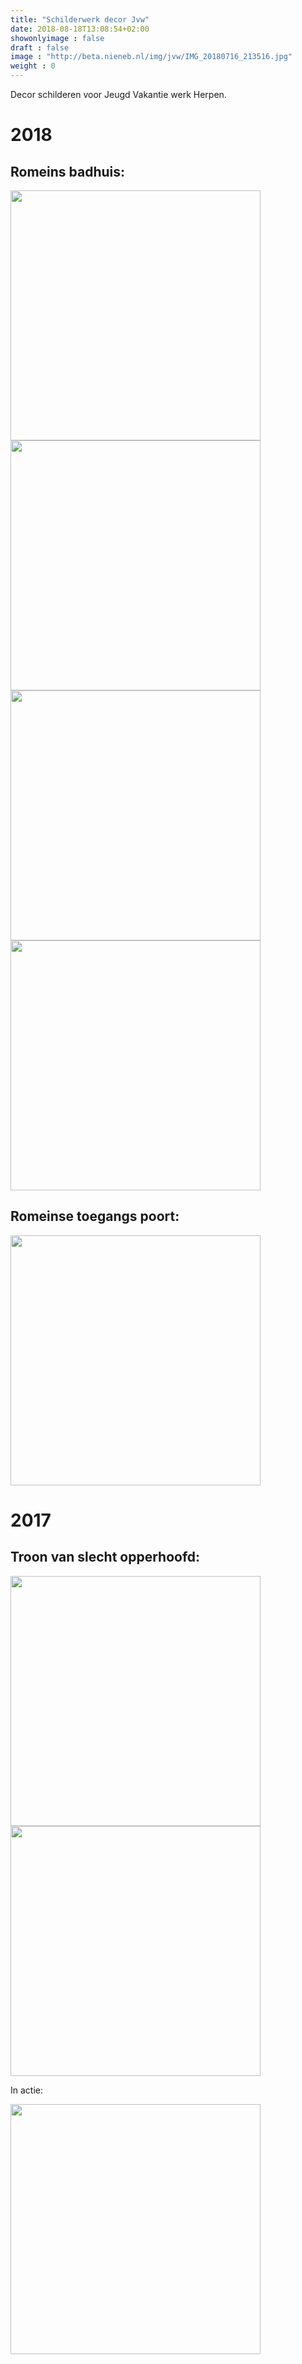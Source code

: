 ```yaml
---
title: "Schilderwerk decor Jvw"
date: 2018-08-18T13:08:54+02:00
showonlyimage : false
draft : false
image : "http://beta.nieneb.nl/img/jvw/IMG_20180716_213516.jpg"
weight : 0
---
```


Decor schilderen voor Jeugd Vakantie werk Herpen. 

<!--more-->

# 2018

## Romeins badhuis:

<img src="http://beta.nieneb.nl/img/jvw/IMG_20180709_225842_1.jpg" width=400px >
<img src="http://beta.nieneb.nl/img/jvw/IMG_20180716_201629.jpg" width=400px >
<img src="http://beta.nieneb.nl/img/jvw/IMG_20180716_213516.jpg" width=400px >
<img src="http://beta.nieneb.nl/img/jvw/IMG_20180717_194506.jpg" width=400px >

## Romeinse toegangs poort:

<img src="http://beta.nieneb.nl/img/jvw/IMG-20180802-WA0003.jpg" width=400px >



# 2017

## Troon van slecht opperhoofd:

<img src="http://beta.nieneb.nl/img/jvw/IMG_20170731_213302.jpg" width=400px >
<img src="http://beta.nieneb.nl/img/jvw/IMG_20170731_213314.jpg" width=400px >

In actie:

<img src="https://scontent-ams3-1.xx.fbcdn.net/v/t1.0-9/20799483_1040658839370147_6072853023640000002_n.jpg?_nc_cat=0&oh=434124dcc5709b97969adcc5b07e289d&oe=5C11C9E5" width=400px >

